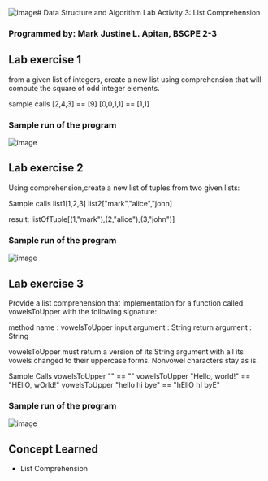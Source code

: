 ![image](https://github.com/user-attachments/assets/fc74d898-491c-494e-8f5c-2282a46f71ab)# Data Structure and Algorithm Lab Activity 3: List Comprehension
### Programmed by: Mark Justine L. Apitan, BSCPE 2-3

## Lab exercise 1

from a given list of integers, create a new list using comprehension that will compute the square of odd integer elements.

sample calls
[2,4,3] == [9]
[0,0,1,1] == [1,1]

### Sample run of the program
![image](https://github.com/user-attachments/assets/5d19e75e-8d60-4f20-b704-26905009f960)

## Lab exercise 2

Using comprehension,create a new list of tuples from two given lists:

Sample calls
list1[1,2,3]
list2["mark","alice","john]

result: listOfTuple[(1,"mark"),(2,"alice"),(3,"john")] 
### Sample run of the program
![image](https://github.com/user-attachments/assets/c8756d45-bbb1-4fe0-aef6-d81854980eb4)

## Lab exercise 3
Provide a list comprehension that implementation for a function called vowelsToUpper with the following signature:

method name : vowelsToUpper
input argument : String 
return argument : String

vowelsToUpper must return a version of its String argument with all its vowels changed to their uppercase forms. Nonvowel characters stay as is.

Sample Calls
vowelsToUpper "" == ""
vowelsToUpper "Hello, world!" == "HEllO, wOrld!"
vowelsToUpper "hello hi bye" == "hEllO hI byE"

### Sample run of the program
![image](https://github.com/user-attachments/assets/707a85ea-3707-4f8d-993e-e8812e50a54f)

## Concept Learned
- List Comprehension
